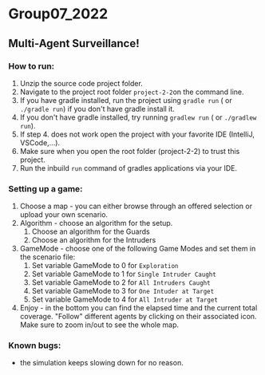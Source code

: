# Group07_2022

## Multi-Agent Surveillance!

### How to run:

1. Unzip the source code project folder.
2. Navigate to the project root folder ``project-2-2``on the command line.
3. If you have gradle installed, run the project using ```gradle run``` ( or ```./gradle run```) if you don't have
   gradle install it.
4. If you don't have gradle installed, try running ``gradlew run`` ( or ```./gradlew run```).
5. If step 4. does not work open the project with your favorite IDE (IntelliJ, VSCode,...).
6. Make sure when you open the root folder (project-2-2) to trust this project.
7. Run the inbuild ```run``` command of gradles applications via your IDE.

### Setting up a game:

1. Choose a map - you can either browse through an offered selection or upload your own scenario.
2. Algorithm - choose an algorithm for the setup. 
   1. Choose an algorithm for the Guards
   2. Choose an algorithm for the Intruders
3. GameMode - choose one of the following Game Modes and set them in the scenario file:
   1. Set variable GameMode to 0 for ```Exploration```
   2. Set variable GameMode to 1 for ```Single Intruder Caught```
   3. Set variable GameMode to 2 for ```All Intruders Caught```
   4. Set variable GameMode to 3 for ```One Intuder at Target```
   5. Set variable GameMode to 4 for ```All Intruder at Target```
4. Enjoy - in the bottom you can find the elapsed time and the current total coverage. "Follow" different agents by clicking on their associated icon. Make sure to zoom in/out to see the whole map.

### Known bugs:
* the simulation keeps slowing down for no reason.

